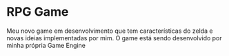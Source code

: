# RPG Game
 Meu novo game em desenvolvimento que tem características do zelda e novas ideias implementadas por mim.
O game está sendo desenvolvido por minha própria Game Engine

